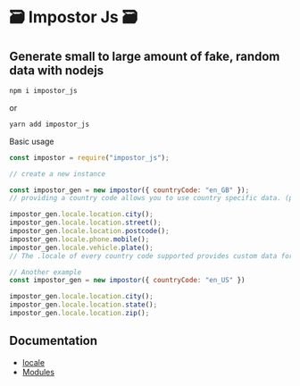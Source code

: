# 🗃️ Impostor Js 🗃️

## **Generate small to large amount of fake, random data with nodejs**


```bash
npm i impostor_js
```
or
```bash
yarn add impostor_js
```

Basic usage

```javascript
const impostor = require("impostor_js");

// create a new instance

const impostor_gen = new impostor({ countryCode: "en_GB" });
// providing a country code allows you to use country specific data. (phone numbers, cities, vehicle plates)

impostor_gen.locale.location.city();
impostor_gen.locale.location.street();
impostor_gen.locale.location.postcode();
impostor_gen.locale.phone.mobile();
impostor_gen.locale.vehicle.plate();
// The .locale of every country code supported provides custom data for that country.

// Another example
const impostor_gen = new impostor({ countryCode: "en_US" })

impostor_gen.locale.location.city();
impostor_gen.locale.location.state();
impostor_gen.locale.location.zip();
```

## Documentation
- [locale](./docs/locale/index.md)
- [Modules](./docs/modules/index.md)